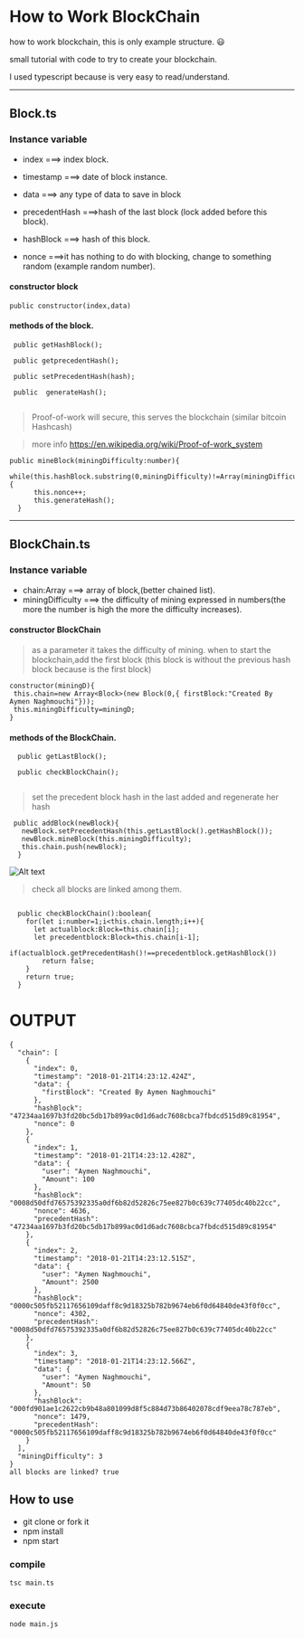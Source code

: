 # How to Work BlockChain  
how to work blockchain, this is only example structure. :smiley:

small tutorial with code to try to create your blockchain.

I used typescript because is very easy to read/understand.

-----------------------------------------------------------------------------------------------------

## Block.ts

### Instance variable
- index ===> index block.

- timestamp ===> date of block instance.

- data ===> any type of  data to save in block

- precedentHash ===>hash of the last block (lock added before this block).

- hashBlock ===> hash of this block.

- nonce ===>it has nothing to do with blocking, change to something random (example random number).


#### constructor block
```
public constructor(index,data)
```

#### methods of the block.
```
 public getHashBlock();
 
 public getprecedentHash();

 public setPrecedentHash(hash);
 
 public  generateHash();
 
```

> Proof-of-work will secure, this serves the blockchain (similar bitcoin Hashcash)

> more info https://en.wikipedia.org/wiki/Proof-of-work_system
```
public mineBlock(miningDifficulty:number){
    while(this.hashBlock.substring(0,miningDifficulty)!=Array(miningDifficulty+1).join('0')){
      this.nonce++;
      this.generateHash();
  }
```

-----------------------------------------------------------------------------------------------------------
## BlockChain.ts
### Instance variable
- chain:Array<Block> ===>  array of block,(better chained list).
- miningDifficulty ===> the difficulty of mining expressed in numbers(the more the number is high the more the difficulty increases).
 
 #### constructor BlockChain
 > as a parameter it takes the difficulty of mining. 
 > when to start the blockchain,add the first block (this block is without the previous hash block because is the first block)
  ```
 constructor(miningD){
   this.chain=new Array<Block>(new Block(0,{ firstBlock:"Created By Aymen Naghmouchi"}));
   this.miningDifficulty=miningD;
 }
 ```
 
 #### methods of the BlockChain.
```
  public getLastBlock();
  
  public checkBlockChain();
  
```

> set the precedent block hash in the last added and regenerate her hash
```
 public addBlock(newBlock){
   newBlock.setPrecedentHash(this.getLastBlock().getHashBlock());
   newBlock.mineBlock(this.miningDifficulty);
   this.chain.push(newBlock);
  }
```
![Alt text](https://raw.githubusercontent.com/aymen94/simple-Blockchain/master/blockchain-aymen%20.jpg?raw=true "Blockchain")


> check all blocks are linked  among them.
```

  public checkBlockChain():boolean{
    for(let i:number=1;i<this.chain.length;i++){
      let actualblock:Block=this.chain[i];
      let precedentblock:Block=this.chain[i-1];
      if(actualblock.getPrecedentHash()!==precedentblock.getHashBlock())
        return false;
    }
    return true;
  }
```

# OUTPUT
```
{
  "chain": [
    {
      "index": 0,
      "timestamp": "2018-01-21T14:23:12.424Z",
      "data": {
        "firstBlock": "Created By Aymen Naghmouchi"
      },
      "hashBlock": "47234aa1697b3fd20bc5db17b899ac0d1d6adc7608cbca7fbdcd515d89c81954",
      "nonce": 0
    },
    {
      "index": 1,
      "timestamp": "2018-01-21T14:23:12.428Z",
      "data": {
        "user": "Aymen Naghmouchi",
        "Amount": 100
      },
      "hashBlock": "0008d50dfd76575392335a0df6b82d52826c75ee827b0c639c77405dc40b22cc",
      "nonce": 4636,
      "precedentHash": "47234aa1697b3fd20bc5db17b899ac0d1d6adc7608cbca7fbdcd515d89c81954"
    },
    {
      "index": 2,
      "timestamp": "2018-01-21T14:23:12.515Z",
      "data": {
        "user": "Aymen Naghmouchi",
        "Amount": 2500
      },
      "hashBlock": "0000c505fb52117656109daff8c9d18325b782b9674eb6f0d64840de43f0f0cc",
      "nonce": 4302,
      "precedentHash": "0008d50dfd76575392335a0df6b82d52826c75ee827b0c639c77405dc40b22cc"
    },
    {
      "index": 3,
      "timestamp": "2018-01-21T14:23:12.566Z",
      "data": {
        "user": "Aymen Naghmouchi",
        "Amount": 50
      },
      "hashBlock": "000fd901ae1c2622cb9b48a801099d8f5c884d73b86402078cdf9eea78c787eb",
      "nonce": 1479,
      "precedentHash": "0000c505fb52117656109daff8c9d18325b782b9674eb6f0d64840de43f0f0cc"
    }
  ],
  "miningDifficulty": 3
}
all blocks are linked? true
```



## How to use
* git clone or fork it
* npm install
* npm start

### compile
```
tsc main.ts
```
### execute
```
node main.js
```

